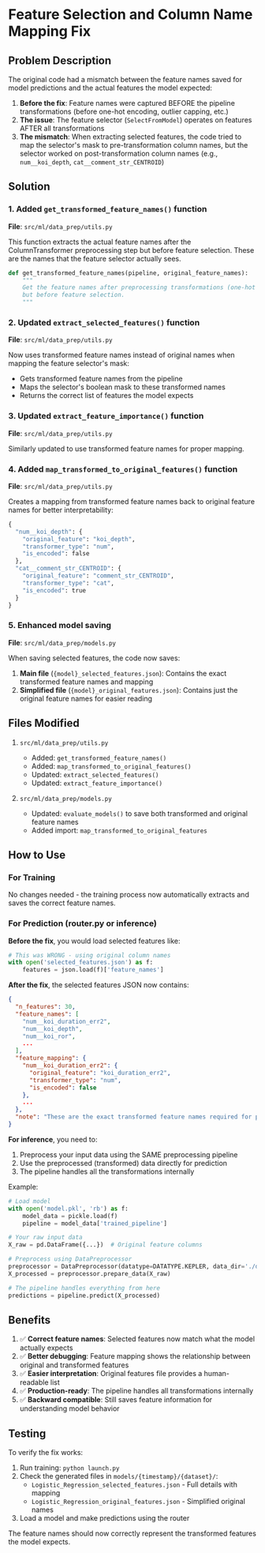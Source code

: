 # Feature Selection and Column Name Mapping Fix

## Problem Description

The original code had a mismatch between the feature names saved for model predictions and the actual features the model expected:

1. **Before the fix**: Feature names were captured BEFORE the pipeline transformations (before one-hot encoding, outlier capping, etc.)
2. **The issue**: The feature selector (`SelectFromModel`) operates on features AFTER all transformations
3. **The mismatch**: When extracting selected features, the code tried to map the selector's mask to pre-transformation column names, but the selector worked on post-transformation column names (e.g., `num__koi_depth`, `cat__comment_str_CENTROID`)

## Solution

### 1. Added `get_transformed_feature_names()` function
**File**: `src/ml/data_prep/utils.py`

This function extracts the actual feature names after the ColumnTransformer preprocessing step but before feature selection. These are the names that the feature selector actually sees.

```python
def get_transformed_feature_names(pipeline, original_feature_names):
    """
    Get the feature names after preprocessing transformations (one-hot encoding, etc.)
    but before feature selection.
    """
```

### 2. Updated `extract_selected_features()` function
**File**: `src/ml/data_prep/utils.py`

Now uses transformed feature names instead of original names when mapping the feature selector's mask:

- Gets transformed feature names from the pipeline
- Maps the selector's boolean mask to these transformed names
- Returns the correct list of features the model expects

### 3. Updated `extract_feature_importance()` function
**File**: `src/ml/data_prep/utils.py`

Similarly updated to use transformed feature names for proper mapping.

### 4. Added `map_transformed_to_original_features()` function
**File**: `src/ml/data_prep/utils.py`

Creates a mapping from transformed feature names back to original feature names for better interpretability:

```python
{
  "num__koi_depth": {
    "original_feature": "koi_depth",
    "transformer_type": "num",
    "is_encoded": false
  },
  "cat__comment_str_CENTROID": {
    "original_feature": "comment_str_CENTROID",
    "transformer_type": "cat",
    "is_encoded": true
  }
}
```

### 5. Enhanced model saving
**File**: `src/ml/data_prep/models.py`

When saving selected features, the code now saves:

1. **Main file** (`{model}_selected_features.json`): Contains the exact transformed feature names and mapping
2. **Simplified file** (`{model}_original_features.json`): Contains just the original feature names for easier reading

## Files Modified

1. `src/ml/data_prep/utils.py`
   - Added: `get_transformed_feature_names()`
   - Added: `map_transformed_to_original_features()`
   - Updated: `extract_selected_features()`
   - Updated: `extract_feature_importance()`

2. `src/ml/data_prep/models.py`
   - Updated: `evaluate_models()` to save both transformed and original feature names
   - Added import: `map_transformed_to_original_features`

## How to Use

### For Training
No changes needed - the training process now automatically extracts and saves the correct feature names.

### For Prediction (router.py or inference)

**Before the fix**, you would load selected features like:
```python
# This was WRONG - using original column names
with open('selected_features.json') as f:
    features = json.load(f)['feature_names']
```

**After the fix**, the selected features JSON now contains:
```json
{
  "n_features": 30,
  "feature_names": [
    "num__koi_duration_err2",
    "num__koi_depth",
    "num__koi_ror",
    ...
  ],
  "feature_mapping": {
    "num__koi_duration_err2": {
      "original_feature": "koi_duration_err2",
      "transformer_type": "num",
      "is_encoded": false
    },
    ...
  },
  "note": "These are the exact transformed feature names required for prediction."
}
```

**For inference**, you need to:
1. Preprocess your input data using the SAME preprocessing pipeline
2. Use the preprocessed (transformed) data directly for prediction
3. The pipeline handles all the transformations internally

Example:
```python
# Load model
with open('model.pkl', 'rb') as f:
    model_data = pickle.load(f)
    pipeline = model_data['trained_pipeline']

# Your raw input data
X_raw = pd.DataFrame({...})  # Original feature columns

# Preprocess using DataPreprocessor
preprocessor = DataPreprocessor(datatype=DATATYPE.KEPLER, data_dir='./data')
X_processed = preprocessor.prepare_data(X_raw)

# The pipeline handles everything from here
predictions = pipeline.predict(X_processed)
```

## Benefits

1. ✅ **Correct feature names**: Selected features now match what the model actually expects
2. ✅ **Better debugging**: Feature mapping shows the relationship between original and transformed features
3. ✅ **Easier interpretation**: Original features file provides a human-readable list
4. ✅ **Production-ready**: The pipeline handles all transformations internally
5. ✅ **Backward compatible**: Still saves feature information for understanding model behavior

## Testing

To verify the fix works:

1. Run training: `python launch.py`
2. Check the generated files in `models/{timestamp}/{dataset}/`:
   - `Logistic_Regression_selected_features.json` - Full details with mapping
   - `Logistic_Regression_original_features.json` - Simplified original names
3. Load a model and make predictions using the router

The feature names should now correctly represent the transformed features the model expects.
